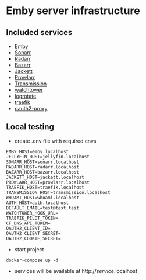 # Emby server infrastructure

## Included services

- [Emby](https://hub.docker.com/r/emby/embyserver)
- [Sonarr](https://hub.docker.com/r/linuxserver/sonarr)
- [Radarr](https://hub.docker.com/r/linuxserver/radarr)
- [Bazarr](https://hub.docker.com/r/linuxserver/bazarr)
- [Jackett](https://hub.docker.com/r/linuxserver/jackett)
- [Prowlarr](https://github.com/Prowlarr/Prowlarr)
- [Transmission](https://hub.docker.com/r/linuxserver/transmission)
- [watchtower](https://hub.docker.com/r/containrrr/watchtower)
- [logrotate](https://hub.docker.com/r/blacklabelops/logrotate)
- [traefik](https://hub.docker.com/_/traefik)
- [oauth2-proxy](https://github.com/oauth2-proxy/oauth2-proxy)

## Local testing

- create .env file with required envs

```
EMBY_HOST=emby.localhost
JELLYFIN_HOST=jellyfin.localhost
SONARR_HOST=sonarr.localhost
RADARR_HOST=radarr.localhost
BAZARR_HOST=bazarr.localhost
JACKETT_HOST=jackett.localhost
PROWLARR_HOST=prowlarr.localhost
TRAEFIK_HOST=traefik.localhost
TRANSMISSION_HOST=transmission.localhost
WHOAMI_HOST=whoami.localhost
AUTH_HOST=auth.localhost
DEFAULT_EMAIL=test@test.test
WATCHTOWER_HOOK_URL=
TRAEFIK_PILOT_TOKEN=
CF_DNS_API_TOKEN=
OAUTH2_CLIENT_ID=
OAUTH2_CLIENT_SECRET=
OAUTH2_COOKIE_SECRET=
```

- start project

```
docker-compose up -d
```

- services will be available at http://_service_.localhost
